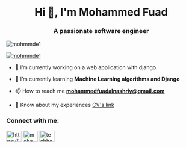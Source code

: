 <h1 align="center">Hi 👋, I'm Mohammed Fuad</h1>
<h3 align="center">A passionate software engineer </h3>

<p align="left"> <img src="https://komarev.com/ghpvc/?username=mohmmde1&label=Profile%20views&color=0e75b6&style=flat" alt="mohmmde1" /> </p>

<p align="left"> <a href="https://github.com/ryo-ma/github-profile-trophy"><img src="https://github-profile-trophy.vercel.app/?username=mohmmde1" alt="mohmmde1" /></a> </p>

- 🔭 I’m currently working on a web application with django.

- 🌱 I’m currently learning **Machine Learning algorithms and Django**

- 📫 How to reach me **mohammedfuadalnashriy@gmail.com**

- 📄 Know about my experiences [CV's link](https://drive.google.com/file/d/13YMZG4pXEvWmlLK3EY2VKqAIxUsJ-Gtj/view?usp=sharing)

<h3 align="left">Connect with me:</h3>
<p align="left">
<a href="https://linkedin.com/in/mohammed-al-nashrei-b0b1381b7" target="blank"><img align="center" src="https://raw.githubusercontent.com/rahuldkjain/github-profile-readme-generator/master/src/images/icons/Social/linked-in-alt.svg" alt="https://www.linkedin.com/in/mohammed-al-nashrei-b0b1381b7" height="30" width="40" /></a>
<a href="https://www.hackerrank.com/mohammedfuadaln1" target="blank"><img align="center" src="https://raw.githubusercontent.com/rahuldkjain/github-profile-readme-generator/master/src/images/icons/Social/hackerrank.svg" alt="mohammedfuadaln1" height="30" width="40" /></a>
<a href="https://codeforces.com/profile/techholmes" target="blank"><img align="center" src="https://raw.githubusercontent.com/rahuldkjain/github-profile-readme-generator/master/src/images/icons/Social/codeforces.svg" alt="techholmes" height="30" width="40" /></a>
</p>
